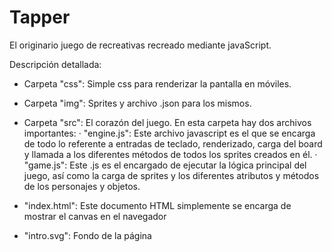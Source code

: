 # Tapper
El originario juego de recreativas recreado mediante javaScript.

Descripción detallada:

- Carpeta "css": Simple css para renderizar la pantalla en móviles.
- Carpeta "img": Sprites y archivo .json para los mismos.
- Carpeta "src": El corazón del juego. En esta carpeta hay dos archivos importantes:
    · "engine.js": Este archivo javascript es el que se encarga de todo lo referente a entradas de teclado, renderizado, carga del board y llamada a los diferentes métodos de todos los sprites creados en él.
    · "game.js": Este .js es el encargado de ejecutar la lógica principal del juego, así como la carga de sprites y los diferentes atributos y métodos de los personajes y objetos.
    
- "index.html": Este documento HTML simplemente se encarga de mostrar el canvas en el navegador
- "intro.svg": Fondo de la página


